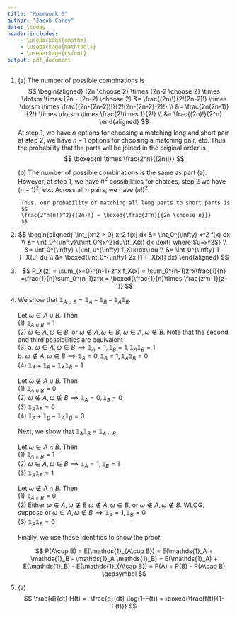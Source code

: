 ```yaml
---
title: "Homework 6"
author: "Jacob Carey"
date: \today
header-includes:
    - \usepackage{amsthm}
    - \usepackage{mathtools}
    - \usepackage{dsfont}
output: pdf_document
---
```


1. 
    (a) The number of possible combinations is
        $$
        \begin{aligned}
        {2n \choose 2} \times {2n-2 \choose 2} \times \dotsm \times {2n - (2n-2) \choose 2} &= \frac{(2n)!}{2!(2n-2)!} \times \dotsm \times 
        \frac{(2n-(2n-2))!}{2!(2n-(2n-2)-2)!} \\
        &= \frac{2n(2n-1)}{2!} \times \dotsm \times \frac{2\times 1}{2!} \\
        &= \frac{(2n)!}{2^n}
        \end{aligned}
        $$
        At step 1, we have $n$ options for choosing a matching long and short pair, at step 2, we have $n-1$ options for choosing a matching pair, etc. Thus the probability that the parts will be joined in the original order is
        $$
        \boxed{n! \times \frac{2^n}{(2n)!}}
        $$

    (b) The number of possible combinations is the same as part (a). However, at step 1, we have $n^2$ possibilities for choices, step 2 we have $(n-1)^2$, etc. Across all $n$ pairs, we have $(n!)^2$.

        Thus, our probability of matching all long parts to short parts is 
        $$
        \frac{2^n(n!)^2}{(2n)!} = \boxed{\frac{2^n}{{2n \choose n}}}
        $$

2. 
    $$ 
    \begin{aligned}
    \int_{x^2 > 0} x^2 f(x) dx &= \int_0^{\infty} x^2 f(x) dx \\
    &= \int_0^{\infty}\{\int_0^{x^2}du\}f_X(x) dx \text{ where $u=x^2$} \\
    &= \int_0^{\infty} \{\int_u^{\infty} f_X(x)dx\}du \\
    &= \int_0^{\infty} 1 - F_X(u) du \\
    &= \boxed{\int_0^{\infty} 2x [1-F_X(x)] dx}
    \end{aligned}
    $$

3.
    $$ 
    P_X(z) = \sum_{x=0}^{n-1} z^x f_X(x) = \sum_0^{n-1}z^x\frac{1}{n}
    =\frac{1}{n}\sum_0^{n-1}z^x = \boxed{\frac{1}{n}\times
    \frac{z^n-1}{z-1}}
    $$

4. We show that $\mathds{1}_{A \cup B}=\mathds{1}_A + \mathds{1}_B - \mathds{1}_A\mathds{1}_B$.  

    Let $\omega \in A \cup B$. Then  
        (1) $\mathds{1}_{A\cup B} = 1$  
        (2) $\omega \in A, \omega \in B$, or $\omega \notin A, \omega \in B$, $\omega \in A, \omega \notin B$. Note that the second and third possibilities are equivalent  
        (3) a. $\omega \in A, \omega \in B \implies \mathds{1}_A = 1,  \mathds{1}_B=1, \mathds{1}_A\mathds{1}_B= 1$  
            b. $\omega \notin A, \omega \in B \implies \mathds{1}_A = 0,  \mathds{1}_B=1, \mathds{1}_A\mathds{1}_B= 0$  
        (4) $\mathds{1}_A +  \mathds{1}_B -  \mathds{1}_A\mathds{1}_B=1$  

    Let $\omega \notin A \cup B$. Then  
        (1) $\mathds{1}_{A\cup B} = 0$  
        (2) $\omega \notin A, \omega \notin B \implies \mathds{1}_A = 0,  \mathds{1}_B=0$  
        (3) $\mathds{1}_A \mathds{1}_B = 0$  
        (4) $\mathds{1}_A + \mathds{1}_B - \mathds{1}_A\mathds{1}_B=0$  

    Next, we show that $\mathds{1}_A \mathds{1}_B = \mathds{1}_{A\cap B}$

    Let $\omega \in A \cap B$. Then  
        (1) $\mathds{1}_{A\cap B} = 1$  
        (2) $\omega \in A, \omega \in B \implies \mathds{1}_A = 1,  \mathds{1}_B=1$  
        (3) $\mathds{1}_A \mathds{1}_B = 1$  

    Let $\omega \notin A \cap B$. Then  
        (1) $\mathds{1}_{A\cap B} = 0$  
        (2) Either $\omega \in A, \omega \notin B$ $\omega \notin A, \omega \in B$, or $\omega \notin A, \omega \notin B$. WLOG, suppose or $\omega \in A, \omega \notin B \implies \mathds{1}_A = 1,  \mathds{1}_B=0$  
        (3) $\mathds{1}_A \mathds{1}_B = 0$  

    Finally, we use these identities to show the proof.

    $$
    P(A\cup B) = E(\mathds{1}_{A\cup B}) = E(\mathds{1}_A + \mathds{1}_B - \mathds{1}_A \mathds{1}_B) = 
    E(\mathds{1}_A) + E(\mathds{1}_B) - E(\mathds{1}_{A\cap B}) =
    P(A) + P(B) - P(A\cap B) \qedsymbol
    $$

5.
    (a) 
        $$
        \frac{d}{dt} H(t) = -\frac{d}{dt} \log(1-F(t)) =
        \boxed{\frac{f(t)}{1-F(t)}}
        $$
